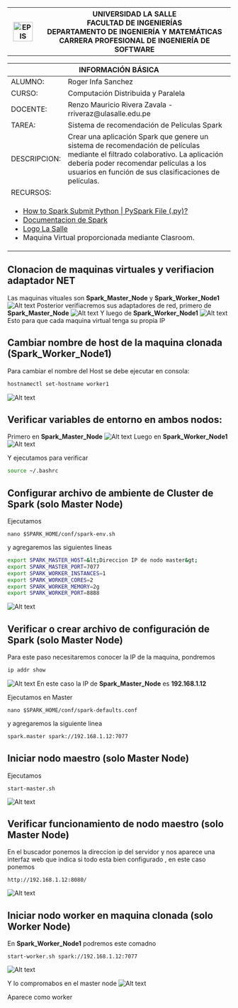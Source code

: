 <div align="center">
    <table>
        <theader>
        <tr>
            <th>
            <img src="https://github.com/rescobedoulasalle/git_github/blob/main/ulasalle.png?raw=true" alt="EPIS" style="width:90%; height:auto"/>
            </th>
            <th>
            <span style="font-weight:bold;">UNIVERSIDAD LA SALLE</span><br />
            <span style="font-weight:bold;">FACULTAD DE INGENIERÍAS</span><br />
            <span style="font-weight:bold;">DEPARTAMENTO DE INGENIERÍA Y MATEMÁTICAS</span><br />
            <span style="font-weight:bold;">CARRERA PROFESIONAL DE INGENIERÍA DE SOFTWARE</span>
            </th>            
        </tr>
        </theader>
    </table>
</div>

<table>
    <theader>
        <tr>
        <th colspan="2">INFORMACIÓN BÁSICA</th>
        </tr>
    </theader>
    <tbody>
        <tr>
            <td>ALUMNO:</td>
            <td>Roger Infa Sanchez</td>
        </tr>
        <tr>
            <td>CURSO:</td>
            <td>Computación Distribuida y Paralela</td>
        </tr>
        <tr>
            <td>DOCENTE:</td>
            <td>Renzo Mauricio Rivera Zavala  - rriveraz@ulasalle.edu.pe</td>
        </tr>
        <tr>
            <td>TAREA:</td>
            <td>Sistema de recomendación de Películas Spark </td>
        </tr>
        <tr>
            <td>DESCRIPCION:</td>
            <td>Crear una aplicación Spark que genere un sistema de recomendación de películas mediante el filtrado colaborativo. La aplicación debería poder recomendar películas a los usuarios en función de sus clasificaciones de películas.</td>
        </tr>
        <tr>
            <td colspan="2">RECURSOS:</td>
        </tr>
        <tr>
            <td colspan="2">
                <ul>
                <li><a href="https://sparkbyexamples.com/pyspark/spark-submit-python-file/?expand_article=1">How to Spark Submit Python | PySpark File (.py)?</a></li>
                <li><a href="https://spark.apache.org/docs/latest/">Documentacion de Spark</a></li>
                <li><a href="https://github.com/rescobedoulasalle/git_github/blob/main/ulasalle.png?raw=true">Logo La Salle</a></li>
                <li> Maquina Virtual proporcionada mediante Clasroom.
                </ul>
            </td>
        </tr>
    </tbody>
</table>

## Clonacion de maquinas virtuales y verifiacion adaptador NET

Las maquinas vituales son **Spark_Master_Node** y **Spark_Worker_Node1**
![Alt text](images/image-1.png)
Posterior verifiacremos sus adaptadores de red, primero de **Spark_Master_Node**
![Alt text](images/image-2.png)
Y luego de **Spark_Worker_Node1**
![Alt text](images/image-3.png)
Esto para que cada maquina virtual tenga su propia IP

## Cambiar nombre de host de la maquina clonada (Spark_Worker_Node1)

Para cambiar el nombre del Host se debe ejecutar en consola:

```bash
hostnamectl set-hostname worker1
```

![Alt text](images/image-4.png)

## Verificar variables de entorno en ambos nodos:

Primero en **Spark_Master_Node**
![Alt text](images/image-5.png)
Luego en **Spark_Worker_Node1**
![Alt text](images/image-6.png)

Y ejecutamos para verificar

```bash
source ~/.bashrc
```

## Configurar archivo de ambiente de Cluster de Spark (solo Master Node)

Ejecutamos

```bas
nano $SPARK_HOME/conf/spark-env.sh
```

y agregaremos las siguientes lineas

```bash
export SPARK_MASTER_HOST=&lt;Direccion IP de nodo master&gt;
export SPARK_MASTER_PORT=7077
export SPARK_WORKER_INSTANCES=1
export SPARK_WORKER_CORES=2
export SPARK_WORKER_MEMORY=2g
export SPARK_WORKER_PORT=8888
```

![Alt text](images/image-7.png)

## Verificar o crear archivo de configuración de Spark (solo Master Node)

Para este paso necesitaremos conocer la IP de la maquina, pondremos

```bash
ip addr show
```

![Alt text](images/image-8.png)
En este caso la IP de **Spark_Master_Node** es **192.168.1.12**

Ejecutamos en Master

```bas
nano $SPARK_HOME/conf/spark-defaults.conf
```

y agregaremos la siguiente linea

```bash
spark.master spark://192.168.1.12:7077
```

## Iniciar nodo maestro (solo Master Node)

Ejecutamos

```bas
start-master.sh
```

![Alt text](images/image-9.png)

## Verificar funcionamiento de nodo maestro (solo Master Node)

En el buscador ponemos la direccion ip del servidor y nos aparece una interfaz web que indica si todo esta bien configurado , en este caso ponemos

```bas
http://192.168.1.12:8080/
```

![Alt text](images/image-10.png)

## Iniciar nodo worker en maquina clonada (solo Worker Node)

En **Spark_Worker_Node1** podremos este comadno

```bas
start-worker.sh spark://192.168.1.12:7077
```

![Alt text](images/image-11.png)

Y lo compromabos en el master node
![Alt text](images/image.-11.png)

Aparece como worker
